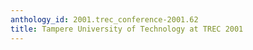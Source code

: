 ```yaml
---
anthology_id: 2001.trec_conference-2001.62
title: Tampere University of Technology at TREC 2001
---
```

